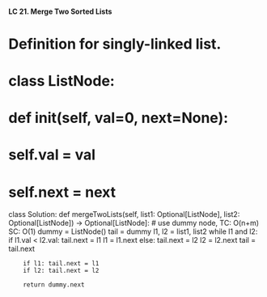 #### LC 21. Merge Two Sorted Lists
# Definition for singly-linked list.
# class ListNode:
#     def __init__(self, val=0, next=None):
#         self.val = val
#         self.next = next
class Solution:
    def mergeTwoLists(self, list1: Optional[ListNode], list2: Optional[ListNode]) -> Optional[ListNode]:
        # use dummy node, TC: O(n+m) SC: O(1) 
        dummy = ListNode()
        tail = dummy
        l1, l2 = list1, list2
        while l1 and l2:
            if l1.val < l2.val:
                tail.next = l1
                l1 = l1.next
            else:
                tail.next = l2
                l2 = l2.next
            tail = tail.next
        
        if l1: tail.next = l1
        if l2: tail.next = l2

        return dummy.next
